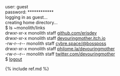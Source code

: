 ---
---
<div class="tty">
	<div class="line">user: guest</div>
	<div class="line">password: ************</div>
	<div class="line">logging in as guest...</div>
	<div class="line">creating home directory...</div>
	<div class="line"></div>
	<div class="line">$ ls ~monolith/links</div>
	<div class="line">drwxr-xr-x monolith staff <a href="https://github.com/erisdev">github.com/erisdev</a></div>
	<div class="line">drwxr-xr-x monolith staff <a href="https://devouringmother.itch.io/">devouringmother.itch.io</a></div>
	<div class="line">-rw-r--r-- monolith staff <a href="https://cybre.space/@bossposs">cybre.space/@bossposs</a></div>
	<div class="line">drwxr-xr-x monolith staff <a href="http://www.philome.la/devouringmother">philome.la/devouringmother</a></div>
	<div class="line">-rw-r--r-- monolith staff <a href="https://twitter.com/devouringmother">twitter.com/devouringmother</a></div>
	<div class="line"></div>
	<div class="line">$ <a href="/" class="passage-link">logout</a><span class="cursor"></span></div>
</div>

{% include ref.md %}
